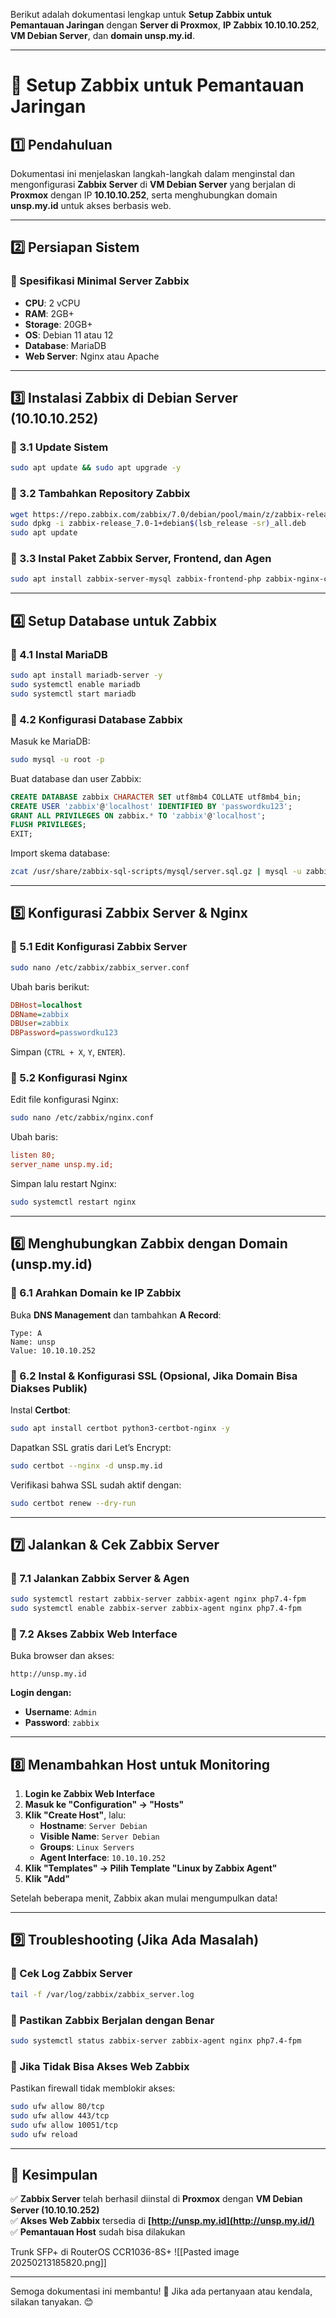 Berikut adalah dokumentasi lengkap untuk **Setup Zabbix untuk Pemantauan Jaringan** dengan **Server di Proxmox**, **IP Zabbix 10.10.10.252**, **VM Debian Server**, dan **domain unsp.my.id**.

---

# **📡 Setup Zabbix untuk Pemantauan Jaringan**

## **1️⃣ Pendahuluan**

Dokumentasi ini menjelaskan langkah-langkah dalam menginstal dan mengonfigurasi **Zabbix Server** di **VM Debian Server** yang berjalan di **Proxmox** dengan IP **10.10.10.252**, serta menghubungkan domain **unsp.my.id** untuk akses berbasis web.

---

## **2️⃣ Persiapan Sistem**

### **🔹 Spesifikasi Minimal Server Zabbix**

- **CPU**: 2 vCPU
- **RAM**: 2GB+
- **Storage**: 20GB+
- **OS**: Debian 11 atau 12
- **Database**: MariaDB
- **Web Server**: Nginx atau Apache

---

## **3️⃣ Instalasi Zabbix di Debian Server (10.10.10.252)**

### **🔹 3.1 Update Sistem**

```bash
sudo apt update && sudo apt upgrade -y
```

### **🔹 3.2 Tambahkan Repository Zabbix**

```bash
wget https://repo.zabbix.com/zabbix/7.0/debian/pool/main/z/zabbix-release/zabbix-release_7.0-1+debian$(lsb_release -sr)_all.deb
sudo dpkg -i zabbix-release_7.0-1+debian$(lsb_release -sr)_all.deb
sudo apt update
```

### **🔹 3.3 Instal Paket Zabbix Server, Frontend, dan Agen**

```bash
sudo apt install zabbix-server-mysql zabbix-frontend-php zabbix-nginx-conf zabbix-sql-scripts zabbix-agent -y
```

---

## **4️⃣ Setup Database untuk Zabbix**

### **🔹 4.1 Instal MariaDB**

```bash
sudo apt install mariadb-server -y
sudo systemctl enable mariadb
sudo systemctl start mariadb
```

### **🔹 4.2 Konfigurasi Database Zabbix**

Masuk ke MariaDB:

```bash
sudo mysql -u root -p
```

Buat database dan user Zabbix:

```sql
CREATE DATABASE zabbix CHARACTER SET utf8mb4 COLLATE utf8mb4_bin;
CREATE USER 'zabbix'@'localhost' IDENTIFIED BY 'passwordku123';
GRANT ALL PRIVILEGES ON zabbix.* TO 'zabbix'@'localhost';
FLUSH PRIVILEGES;
EXIT;
```

Import skema database:

```bash
zcat /usr/share/zabbix-sql-scripts/mysql/server.sql.gz | mysql -u zabbix -p zabbix
```

---

## **5️⃣ Konfigurasi Zabbix Server & Nginx**

### **🔹 5.1 Edit Konfigurasi Zabbix Server**

```bash
sudo nano /etc/zabbix/zabbix_server.conf
```

Ubah baris berikut:

```ini
DBHost=localhost
DBName=zabbix
DBUser=zabbix
DBPassword=passwordku123
```

Simpan (`CTRL + X`, `Y`, `ENTER`).

### **🔹 5.2 Konfigurasi Nginx**

Edit file konfigurasi Nginx:

```bash
sudo nano /etc/zabbix/nginx.conf
```

Ubah baris:

```ini
listen 80;
server_name unsp.my.id;
```

Simpan lalu restart Nginx:

```bash
sudo systemctl restart nginx
```

---

## **6️⃣ Menghubungkan Zabbix dengan Domain (unsp.my.id)**

### **🔹 6.1 Arahkan Domain ke IP Zabbix**

Buka **DNS Management** dan tambahkan **A Record**:

```
Type: A
Name: unsp
Value: 10.10.10.252
```

### **🔹 6.2 Instal & Konfigurasi SSL (Opsional, Jika Domain Bisa Diakses Publik)**

Instal **Certbot**:

```bash
sudo apt install certbot python3-certbot-nginx -y
```

Dapatkan SSL gratis dari Let’s Encrypt:

```bash
sudo certbot --nginx -d unsp.my.id
```

Verifikasi bahwa SSL sudah aktif dengan:

```bash
sudo certbot renew --dry-run
```

---

## **7️⃣ Jalankan & Cek Zabbix Server**

### **🔹 7.1 Jalankan Zabbix Server & Agen**

```bash
sudo systemctl restart zabbix-server zabbix-agent nginx php7.4-fpm
sudo systemctl enable zabbix-server zabbix-agent nginx php7.4-fpm
```

### **🔹 7.2 Akses Zabbix Web Interface**

Buka browser dan akses:

```
http://unsp.my.id
```

**Login dengan:**

- **Username**: `Admin`
- **Password**: `zabbix`

---

## **8️⃣ Menambahkan Host untuk Monitoring**

1. **Login ke Zabbix Web Interface**
2. **Masuk ke "Configuration" → "Hosts"**
3. **Klik "Create Host"**, lalu:
    - **Hostname**: `Server Debian`
    - **Visible Name**: `Server Debian`
    - **Groups**: `Linux Servers`
    - **Agent Interface**: `10.10.10.252`
4. **Klik "Templates" → Pilih Template "Linux by Zabbix Agent"**
5. **Klik "Add"**

Setelah beberapa menit, Zabbix akan mulai mengumpulkan data!

---

## **9️⃣ Troubleshooting (Jika Ada Masalah)**

### **🔹 Cek Log Zabbix Server**

```bash
tail -f /var/log/zabbix/zabbix_server.log
```

### **🔹 Pastikan Zabbix Berjalan dengan Benar**

```bash
sudo systemctl status zabbix-server zabbix-agent nginx php7.4-fpm
```

### **🔹 Jika Tidak Bisa Akses Web Zabbix**

Pastikan firewall tidak memblokir akses:

```bash
sudo ufw allow 80/tcp
sudo ufw allow 443/tcp
sudo ufw allow 10051/tcp
sudo ufw reload
```

---

## **🎯 Kesimpulan**

✅ **Zabbix Server** telah berhasil diinstal di **Proxmox** dengan **VM Debian Server (10.10.10.252)**  
✅ **Akses Web Zabbix** tersedia di **[http://unsp.my.id](http://unsp.my.id/)**  
✅ **Pemantauan Host** sudah bisa dilakukan

Trunk SFP+ di RouterOS CCR1036-8S+
![[Pasted image 20250213185820.png]]

---

Semoga dokumentasi ini membantu! 🚀 Jika ada pertanyaan atau kendala, silakan tanyakan. 😊
